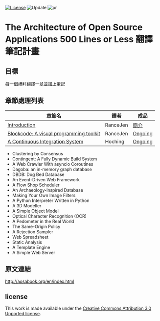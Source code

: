 [![License](https://img.shields.io/badge/license-CC3.0-blue.svg)](./LICENSE.md) ![Update](https://img.shields.io/badge/update-weekly-green.svg) ![pr](https://img.shields.io/badge/pr-welcome-yellow.svg)

# The Architecture of Open Source Applications 500 Lines or Less 翻譯筆記計畫

## 目標

每一個禮拜翻譯一章並加上筆記

## 章節處理列表
| 章節名 | 譯者 | 成品  |
|---|---|---|
|[Introduction](http://aosabook.org/en/500L/introduction.html) | RanceJen | [簡介](https://github.com/BodomMoon/500-Lines-or-Less_zh-tw/blob/master/Introduction.md) |
|[Blockcode: A visual programming toolkit](http://aosabook.org/en/500L/blockcode-a-visual-programming-toolkit.html)|RanceJen|[Ongoing](https://github.com/BodomMoon/500-Lines-or-Less_zh-tw/blob/master/Blockcode-A-visual-programming-toolkit.md)|
|[A Continuous Integration System](http://aosabook.org/en/500L/a-continuous-integration-system.html)|Hoching| [Ongoing](https://github.com/BodomMoon/500-Lines-or-Less_zh-tw/blob/master/A-Continuous-Integration-System.md)|
 - Clustering by Consensus
 - Contingent: A Fully Dynamic Build System
 - A Web Crawler With asyncio Coroutines
 - Dagoba: an in-memory graph database
 - DBDB: Dog Bed Database
 - An Event-Driven Web Framework
 - A Flow Shop Scheduler
 - An Archaeology-Inspired Database
 - Making Your Own Image Filters
 - A Python Interpreter Written in Python
 - A 3D Modeller
 - A Simple Object Model
 - Optical Character Recognition (OCR)
 - A Pedometer in the Real World
 - The Same-Origin Policy
 - A Rejection Sampler
 - Web Spreadsheet
 - Static Analysis
 - A Template Engine
 - A Simple Web Server

## 原文連結
http://aosabook.org/en/index.html

## license

This work is made available under the [Creative Commons Attribution 3.0 Unported license](http://creativecommons.org/licenses/by/3.0/legalcode).
